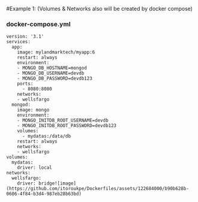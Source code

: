 #Example 1: (Volumes & Networks also will be created by docker compose)
### docker-compose.yml 
```docker-compose
version: '3.1'
services:
  app:
    image: mylandmarktech/myapp:6
    restart: always 
    environment:
    - MONGO_DB_HOSTNAME=mongod
    - MONGO_DB_USERNAME=devdb
    - MONGO_DB_PASSWORD=devdb123
    ports:
      - 8080:8080
    networks:
    - wellsfargo
  mongod:
    image: mongo
    environment:
    - MONGO_INITDB_ROOT_USERNAME=devdb
    - MONGO_INITDB_ROOT_PASSWORD=devdb123
    volumes:
      - mydatas:/data/db
    restart: always
    networks:
    - wellsfargo
volumes:
  mydatas:
    driver: local
networks:
  wellsfargo:
    driver: bridge![image](https://github.com/itoroukpe/Dockerfiles/assets/122684000/b90b628b-0606-4f84-b3d4-987eb28b63bd)
```
